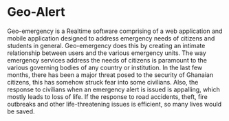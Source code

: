 # Geo-Alert

Geo-emergency is a Realtime software comprising of a web application and mobile application designed to address emergency needs of citizens and students in general. Geo-emergency does this by creating an intimate relationship between users and the various emergency units.
The way emergency services address the needs of citizens is paramount to the various governing bodies of any country or institution. In the last few months, there has been a major threat posed to the security of Ghanaian citizens, this has somehow struck fear into some civilians. Also, the response to civilians when an emergency alert is issued is appalling, which mostly leads to loss of life. If the response to road accidents, theft, fire outbreaks and other life-threatening issues is efficient, so many lives would be saved.  
